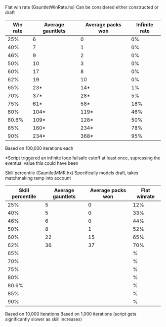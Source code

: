 Flat win rate (GauntletWinRate.hx)
Can be considered either constructed or draft

| Win rate | Average gauntlets | Average packs won |Infinite rate|
|----------|-------------------|-------------------|-------------|
| 25%      | 6                 | 0                 |0%           |
| 40%      | 7                 | 1                 |0%           |
| 46%      | 9                 | 2                 |0%           |
| 50%      | 10                | 3                 |0%           |
| 60%      | 17                | 8                 |0%           |
| 62%      | 19                | 10                |0%           |
| 65%      | 23*               | 14*               |1%           |
| 70%      | 37*               | 28*               |5%           |
| 75%      | 61*               | 58*               |18%          |
| 80%      | 104*              | 119*              |46%          |
| 80.6%    | 109*              | 128*              |50%          |
| 85%      | 160*              | 234*              |78%          |
| 90%      | 234*              | 368*              |95%          |

Based on 100,000 iterations each

*Script triggered an infinite loop failsafe cutoff at least once, supressing the eventual value this could have been

Skill percentile (GauntletMMR.hx)
Specifically models draft, takes matchmaking ramp into account

| Skill percentile | Average gauntlets | Average packs won | Flat winrate |
|------------------|-------------------|-------------------|--------------|
| 25%              | 5                 | 0                 |12%           |
| 40%              | 5                 | 0                 |33%           |
| 46%              | 6                 | 0                 |44%           |
| 50%              | 8                 | 1                 |52%           |
| 60%              | 22                | 15                |65%           |
| 62%              | 36                | 37                |70%           |
| 65%              |                   |                   |  %           |
| 70%              |                   |                   |  %           |
| 75%              |                   |                   |  %           |
| 80%              |                   |                   |  %           |
| 80.6%            |                   |                   |  %           |
| 85%              |                   |                   |  %           |
| 90%              |                   |                   |  %           |

Based on 10,000 iterations
Based on  1,000 iterations (script gets significantly slower as skill increases)
